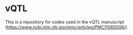 # vQTL
This is a repository for codes used in the vQTL manuscript (https://www.ncbi.nlm.nih.gov/pmc/articles/PMC11065006/).
